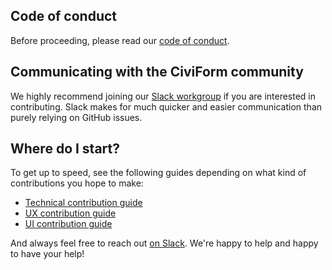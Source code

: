 ## Code of conduct

Before proceeding, please read our [code of conduct](https://github.com/civiform/docs/blob/main/CODE_OF_CONDUCT.md).

## Communicating with the CiviForm community

We highly recommend joining our [Slack workgroup](https://join.slack.com/t/civiform/shared_invite/zt-niap7ys1-RAICICUpDJfjpizjyjBr7Q) if you are interested in contributing. Slack makes for much quicker and easier communication than purely relying on GitHub issues.

## Where do I start?

To get up to speed, see the following guides depending on what kind of contributions you hope to make:
* [Technical contribution guide](https://github.com/civiform/civiform/wiki/Technical-contribution-guide)
* [UX contribution guide](https://docs.civiform.us/governance-and-management/governance/ui-contribution-guide-html-css)
* [UI contribution guide](https://docs.civiform.us/governance-and-management/governance/ux-contribution-guide-mockups)

And always feel free to reach out [on Slack](https://join.slack.com/t/civiform/shared_invite/zt-niap7ys1-RAICICUpDJfjpizjyjBr7Q). We're happy to help and happy to have your help!
